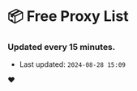 # :package: Free Proxy List
### Updated every 15 minutes.

- Last updated: `2024-08-28 15:09`

:heart:
